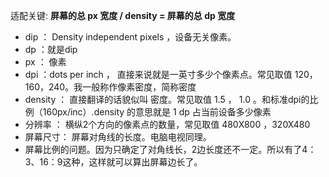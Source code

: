 适配关键: **屏幕的总 px 宽度 / density = 屏幕的总 dp 宽度**

- dip        ： Density independent pixels ，设备无关像素。
- dp        ：就是dip
- px        ： 像素
- dpi       ：dots per inch ， 直接来说就是一英寸多少个像素点。常见取值 120，160，240。我一般称作像素密度，简称密度
- density ： 直接翻译的话貌似叫 密度。常见取值 1.5 ， 1.0 。和标准dpi的比例（160px/inc）.density 的意思就是 1 dp 占当前设备多少像素
- 分辨率   ： 横纵2个方向的像素点的数量，常见取值 480X800 ，320X480
- 屏幕尺寸： 屏幕对角线的长度。电脑电视同理。
- 屏幕比例的问题。因为只确定了对角线长，2边长度还不一定。所以有了4：3、16：9这种，这样就可以算出屏幕边长了。